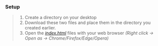 ### **Setup**

> 1) Create a directory on your desktop
> 2) Download these two files and place them in the directory you created earlier.
> 3) Open the *[index.html](index.html)* files with your web browser *(Right click -> Open as -> Chrome/Firefox/Edge/Opera)*
